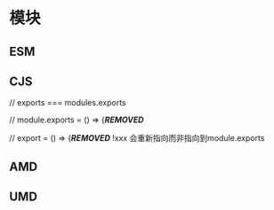 # 模块

## ESM <Tag text="TODO" />

## CJS <Tag text="TODO" />

// exports === modules.exports

// module.exports = () => {***REMOVED***

// export = () => {***REMOVED*** !xxx 会重新指向而非指向到module.exports

## AMD <Tag text="TODO" />

## UMD <Tag text="TODO" />


